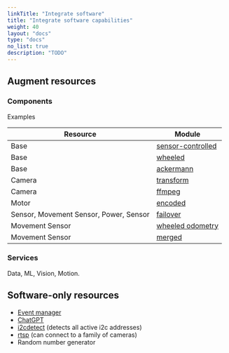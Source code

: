 ```yaml
---
linkTitle: "Integrate software"
title: "Integrate software capabilities"
weight: 40
layout: "docs"
type: "docs"
no_list: true
description: "TODO"
---
```


## Augment resources

### Components

Examples

<!-- prettier-ignore -->
| Resource | Module |
| -------- | ------ |
| Base | [sensor-controlled](https://docs.viam.com/components/base/sensor-controlled/) |
| Base | [wheeled](https://docs.viam.com/components/base/wheeled/) |
| Base | [ackermann](https://github.com/mcvella/viam-ackermann-base) |
| Camera | [transform](https://docs.viam.com/components/camera/transform/) |
| Camera | [ffmpeg](https://docs.viam.com/components/camera/ffmpeg/) |
| Motor | [encoded](https://docs.viam.com/components/motor/encoded-motor/#control-motor-velocity-with-encoder-feedback) |
| Sensor, Movement Sensor, Power, Sensor | [failover](https://github.com/viam-modules/failover) |
| Movement Sensor | [wheeled odometry](https://docs.viam.com/components/movement-sensor/wheeled-odometry/) |
| Movement Sensor | [merged](https://docs.viam.com/components/movement-sensor/merged/) |

### Services

Data, ML, Vision, Motion.

## Software-only resources

- [Event manager](https://github.com/viam-labs/SAVCAM-event-manager)
- [ChatGPT](https://github.com/jeremyrhyde/chat-gpt-module)
- [i2cdetect](https://github.com/michaellee1019/i2cdetect) (detects all active i2c addresses)
- [rtsp](https://github.com/viam-modules/viamrtsp) (can connect to a family of cameras)
- Random number generator
